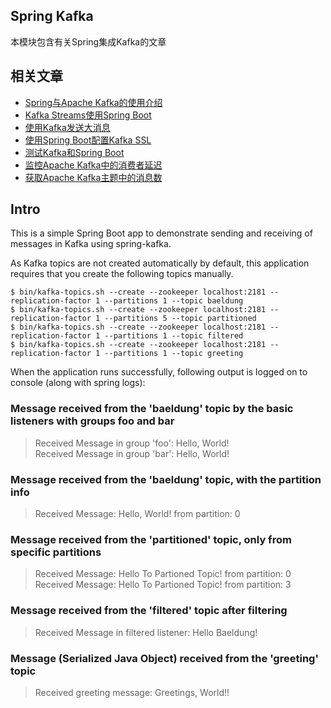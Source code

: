 ## Spring Kafka

本模块包含有关Spring集成Kafka的文章

## 相关文章

+ [Spring与Apache Kafka的使用介绍](docs/Spring与Apache-Kafka的使用介绍.md)
+ [Kafka Streams使用Spring Boot](docs/Kafka-Streams使用SpringBoot.md)
+ [使用Kafka发送大消息](docs/使用Kafka发送大消息.md)
+ [使用Spring Boot配置Kafka SSL](docs/使用SpringBoot配置Kafka-SSL.md)
+ [测试Kafka和Spring Boot](docs/测试Kafka和SpringBoot.md)
+ [监控Apache Kafka中的消费者延迟](docs/监控Apache-Kafka中的消费者延迟.md)
+ [获取Apache Kafka主题中的消息数](docs/获取Apache-Kafka主题中的消息数.md)

## Intro

This is a simple Spring Boot app to demonstrate sending and receiving of messages in Kafka using spring-kafka.

As Kafka topics are not created automatically by default, this application requires that you create the following topics
manually.

`$ bin/kafka-topics.sh --create --zookeeper localhost:2181 --replication-factor 1 --partitions 1 --topic baeldung`<br>
`$ bin/kafka-topics.sh --create --zookeeper localhost:2181 --replication-factor 1 --partitions 5 --topic partitioned`<br>
`$ bin/kafka-topics.sh --create --zookeeper localhost:2181 --replication-factor 1 --partitions 1 --topic filtered`<br>
`$ bin/kafka-topics.sh --create --zookeeper localhost:2181 --replication-factor 1 --partitions 1 --topic greeting`<br>

When the application runs successfully, following output is logged on to console (along with spring logs):

### Message received from the 'baeldung' topic by the basic listeners with groups foo and bar

> Received Message in group 'foo': Hello, World!<br>
> Received Message in group 'bar': Hello, World!

### Message received from the 'baeldung' topic, with the partition info

> Received Message: Hello, World! from partition: 0

### Message received from the 'partitioned' topic, only from specific partitions

> Received Message: Hello To Partioned Topic! from partition: 0<br>
> Received Message: Hello To Partioned Topic! from partition: 3

### Message received from the 'filtered' topic after filtering

> Received Message in filtered listener: Hello Baeldung!

### Message (Serialized Java Object) received from the 'greeting' topic

> Received greeting message: Greetings, World!!